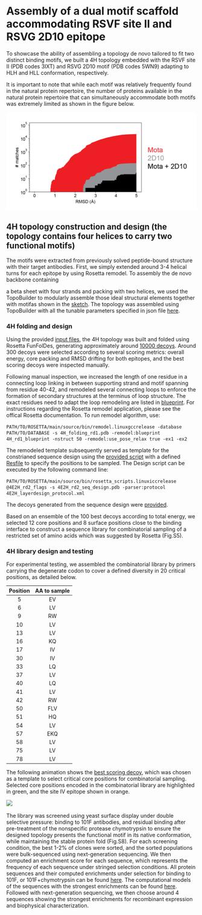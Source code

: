 # Assembly of a dual motif scaffold accommodating RSVF site II and RSVG 2D10 epitope
To showcase the ability of assembling a topology de novo tailored to fit two distinct binding motifs, we built a 4H topology embedded with the RSVF site II (PDB codes 3IXT) and RSVG 2D10 motif (PDB codes 5WN9) adapting to HLH and HLL conformation, respectively. 

It is important to note that while each motif was relatively frequently found in the natural protein repertoire, the number of proteins available in the natural protein repertoire that can simultaneously accommodate both motifs was extremely limited as shown in the figure below. 

![](Mota_2D10_scaffold_search.png)

## 4H topology construction and design (the topology contains four helices to carry two functional motifs) 
The motifs were extracted from previously solved peptide-bound structure with their target antibodies. First, we simply extended around 3-4 helical turns for each epitope by using Rosetta remodel. To assembly the de novo backbone containing 


a beta sheet with four strands and packing with two helices, we used the TopoBuilder to modularly assemble those ideal structural elements together with motifas shown in the [sketch](./1\)Folding_trajectory/input_4H/A1H_B1H/sketch.pdb). The topology was assembled using TopoBuilder with all the tunable parameters specified in json file [here](./1\)Folding_trajectory/input_4H/twoMoitf.json).   
 
### 4H folding and design 
Using the provided [input files](./1\)Folding_trajectory/input_4H), the 4H topology was built and folded using Rosetta FunFolDes, generating approximately around [10000 decoys](./1\)Folding_trajectory/4H_folding_pose.csv). Around 300 decoys were selected according to several scoring metrics: overall energy, core packing and RMSD drifting for both epitopes, and the best scoring decoys were inspected manually. 

Following manual inspection, we increased the length of one residue in a connecting loop linking in between supporting strand and motif spanning from residue 40-42, and remodeled several connecting loops to enforce the formation of secondary structures at the terminus of loop structure. The exact residues need to adapt the loop remodeling are listed in [blueprint](./2\)Remodel_fix_connection/4H_rd1_blueprint). For instructions regarding the Rosetta remodel application, please see the offical Rosetta documentation. To run remodel algorithm, use: 

```
PATH/TO/ROSETTA/main/source/bin/remodel.linuxgccrelease -database PATH/TO/DATABASE -s 4H_folding_rd1.pdb -remodel:blueprint 4H_rd1_blueprint -nstruct 50 -remodel:use_pose_relax true -ex1 -ex2 
```  

The remodeled template subsequently served as template for the constrianed sequence design using the [provided script](./3\)Sequence_design_selection/4E2H_layerdesign_protocol.xml) with a defined [Resfile](./3\)Sequence_design_selection/4E2H_rd2_Resfile) to specify the positions to be sampled. The Design script can be executed by the following command line:  

```
PATH/TO/ROSETTA/main/source/bin/rosetta_scripts.linuxiccrelease @4E2H_rd2_flags -s 4E2H_rd2_seq_design.pdb -parser:protocol 4E2H_layerdesign_protocol.xml
``` 
The decoys generated from the sequence design were [provided](./3\)Sequence_design_selection/4E2H_rd2.minisilent). 

Based on an ensemble of the 100 best decoys according to total energy, we selected 12 core positions and 8 surface positions close to the binding interface to construct a sequence library for combinatorial sampling of a restricted set of amino acids which was suggested by Rosetta (Fig.S5). 

### 4H library design and testing 
For experimental testing, we assembled the combinatorial library by primers carrying the degenerate codon to cover a defined diversity in 20 critical positions, as detailed below.

| Position| AA to sample|
| :------:|:-----------:|
| 5       | EV          |
| 6       | LV          |
| 9       | RW          |
| 10      | LV          | 
| 13      | LV          | 
| 16      | KQ          | 
| 17      | IV          | 
| 30      | IV          |
| 33      | LQ          |
| 37      | LV          | 
| 40      | LQ          |
| 41      | LV          |
| 42      | RW          |
| 50      | FLV         |
| 51      | HQ          |
| 54      | LV          |
| 57      | EKQ         |
| 58      | LV          |
| 75      | LV          |
| 78      | LV          |

The following animation shows the [best scoring decoy](./4H.gif), which was chosen as a template to select critical core positions for combinatorial sampling. Selected core positions encoded in the combinatorial library are highlighted in green, and the site IV epitope shown in orange. 

![](./4H.gif)

The library was screened using yeast surface display under double selective pressure: binding to 101F antibodies, and residual binding after pre-treatment of the nonspecific protease chymotrypsin to ensure the designed topology presents the functional motif in its native conformation, while maintaining the stable protein fold (Fig.S8). For each screening condition, the best 1-2% of clones were sorted, and the sorted populations were bulk-sequenced using next-generation sequencing. We then computed an enrichment score for each sequence, which represents the frequency of each sequence under stringed selection conditions. All protein sequences and their computed enrichments under selection for binding to 101F, or 101F+chymotrypsin can be found [here](./4\)NGS_seq/4b2a_NGS.csv). The computational models of the sequences with the strongest enrichments can be found [here](). Followed with next-generation sequencing, we then choose around 4 sequences showing the strongest enrichments for recombinant expression and biophysical characterization.


